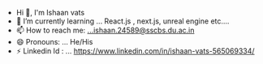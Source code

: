 - Hi 👋, I'm Ishaan vats
- 🌱 I’m currently learning ... React.js , next.js, unreal engine etc....
- 📫 How to reach me: ...ishaan.24589@sscbs.du.ac.in
- 😄 Pronouns: ... He/His
- ⚡ Linkedin Id : ... https://www.linkedin.com/in/ishaan-vats-565069334/

